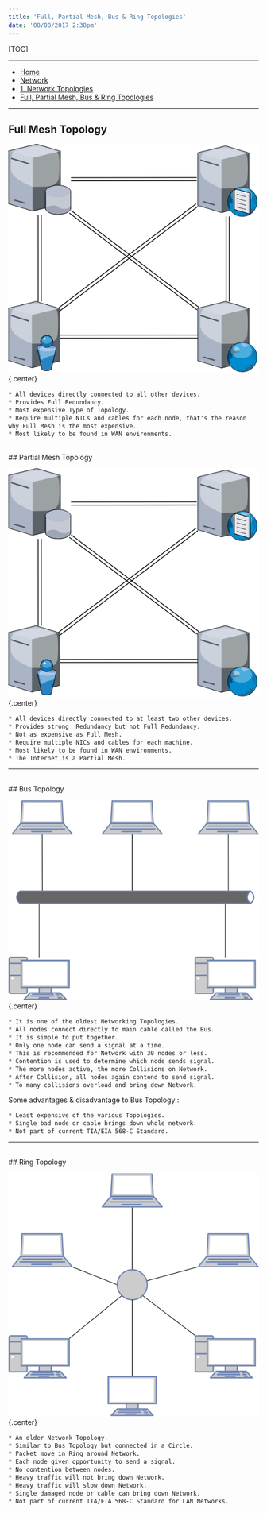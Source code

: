 ```yaml
---
title: 'Full, Partial Mesh, Bus & Ring Topologies'
date: '08/08/2017 2:38pm'
---
```


[TOC]

---

<div>
<nav class="breadcrumb is-medium" aria-label="breadcrumbs">
  <ul>
    <li><a href="/"><span class="icon is-small"><i class="fa fa-home"></i></span>Home<span></span></a></li>
    <li><a href="/network"><span class="icon is-small"><i class="fa fa-connectdevelop"></i></span><span>Network</span></a></li>
    <li><a href="/network/foundations-of-networking-networking-basics/1-network-topologies"></span>1. Network Topologies<span></span></a></li>
    <li><a href="#"></span>Full, Partial Mesh, Bus & Ring Topologies<span></span></a></li>
  </ul>
</nav>
</div>

---

## Full Mesh Topology  

![Alt text](full-mesh-topology.png?cropResize=350,350)   {.center}
```
* All devices directly connected to all other devices.
* Provides Full Redundancy.
* Most expensive Type of Topology.
* Require multiple NICs and cables for each node, that's the reason why Full Mesh is the most expensive.
* Most likely to be found in WAN environments.
```
</br>
## Partial Mesh Topology

![Alt text](partial-mesh-topology.png?cropResize=350,350)   {.center}
```
* All devices directly connected to at least two other devices.
* Provides strong  Redundancy but not Full Redundancy.
* Not as expensive as Full Mesh.
* Require multiple NICs and cables for each machine.
* Most likely to be found in WAN environments.
* The Internet is a Partial Mesh.
```
---
</br>
## Bus Topology

![Alt text](bus-topology.png?cropResize=400,400)   {.center}
```
* It is one of the oldest Networking Topologies.
* All nodes connect directly to main cable called the Bus.
* It is simple to put together.
* Only one node can send a signal at a time.
* This is recommended for Network with 30 nodes or less.
* Contention is used to determine which node sends signal.
* The more nodes active, the more Collisions on Network.
* After Collision, all nodes again contend to send signal.
* To many collisions overload and bring down Network.
```


Some advantages & disadvantage to Bus Topology :
```
* Least expensive of the various Topologies.
* Single bad node or cable brings down whole network.
* Not part of current TIA/EIA 568-C Standard.
```
---
</br>
## Ring Topology

![Alt text](ring-topology.png?cropResize=400,400)   {.center}
```
* An older Network Topology.
* Similar to Bus Topology but connected in a Circle.
* Packet move in Ring around Network.
* Each node given opportunity to send a signal.
* No contention between nodes.
* Heavy traffic will not bring down Network.
* Heavy traffic will slow down Network.
* Single damaged node or cable can bring down Network.
* Not part of current TIA/EIA 568-C Standard for LAN Networks.
```
